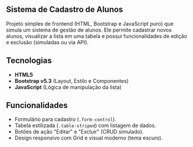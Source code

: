 ## Sistema de Cadastro de Alunos

Projeto simples de frontend (HTML, Bootstrap e JavaScript puro) que simula um sistema de gestão de alunos. 
Ele permite cadastrar novos alunos, visualizar a lista em uma tabela e possui funcionalidades de edição e exclusão (simuladas ou via API).

## Tecnologias

* **HTML5**
* **Bootstrap v5.3** (Layout, Estilo e Componentes)
* **JavaScript** (Lógica de manipulação da lista)

## Funcionalidades

* Formulário para cadastro (`.form-control`).
* Tabela estilizada (`.table-striped`) com listagem de dados.
* Botões de ação "Editar" e "Excluir" (CRUD simulado).
* Design responsivo com Grid e visual moderno (tema escuro).

